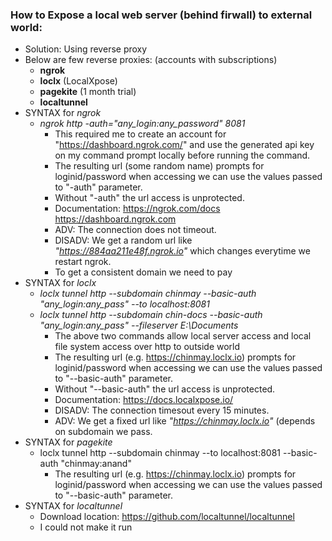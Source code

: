 ### How to Expose a local web server (behind firwall) to external world:
* Solution: Using reverse proxy
* Below are few reverse proxies: (accounts with subscriptions)
  * **ngrok**
  * **loclx** (LocalXpose)
  * **pagekite** (1 month trial)
  * **localtunnel**
* SYNTAX for *ngrok*
  * *ngrok http -auth="any_login:any_password" 8081*
    * This required me to create an account for "https://dashboard.ngrok.com/" and use the generated api key on my command prompt locally before running the command.
    * The resulting url (some random name) prompts for loginid/password when accessing we can use the values passed to "-auth" parameter.
    * Without "-auth" the url access is unprotected.
    * Documentation: https://ngrok.com/docs   https://dashboard.ngrok.com
    * ADV: The connection does not timeout.
    * DISADV: We get a random url like *"https://884aa211e48f.ngrok.io"* which changes everytime we restart ngrok.
    * To get a consistent domain we need to pay
* SYNTAX for *loclx*
  * *loclx tunnel http --subdomain chinmay --basic-auth "any_login:any_pass" --to localhost:8081*
  * *loclx tunnel http --subdomain chin-docs --basic-auth "any_login:any_pass" --fileserver E:\Documents*
    * The above two commands allow local server access and local file system access over http to outside world
    * The resulting url (e.g. https://chinmay.loclx.io) prompts for loginid/password when accessing we can use the values passed to "--basic-auth" parameter.
    * Without "--basic-auth" the url access is unprotected.
    * Documentation: https://docs.localxpose.io/
    * DISADV: The connection timesout every 15 minutes.
    * ADV: We get a fixed url like *"https://chinmay.loclx.io"* (depends on subdomain we pass.
* SYNTAX for *pagekite*
  * loclx tunnel http --subdomain chinmay --to localhost:8081 --basic-auth "chinmay:anand"
    * The resulting url (e.g. https://chinmay.loclx.io) prompts for loginid/password when accessing we can use the values passed to "--basic-auth" parameter.
* SYNTAX for *localtunnel*
  * Download location: https://github.com/localtunnel/localtunnel
  * I could not make it run
